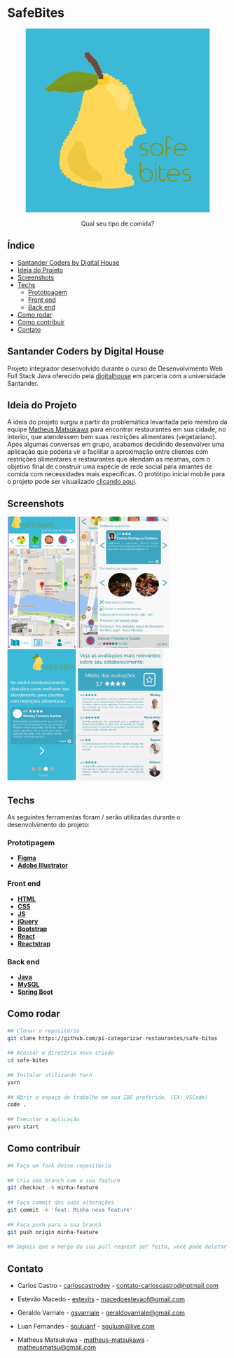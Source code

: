  # SafeBites
 
 <p align="center">
  <img width="420" src="./.gitassets/logo.png" alt="Logo Safe Bites"> 
  <p align="center">Qual seu tipo de comida?</p>
 </p>

## Índice

- [Santander Coders by Digital House](#santander-coders-by-digital-house)
- [Ideia do Projeto](#ideia-do-projeto)
- [Screenshots](#screenshots)
- [Techs](#techs)
  - [Prototipagem](#prototipagem)
  - [Front end](#front-end)
  - [Back end](#back-end)
- [Como rodar](#como-rodar)
- [Como contribuir](#como-contribuir)
- [Contato](#contato)

## Santander Coders by Digital House

Projeto integrador desenvolvido durante o curso de Desenvolvimento Web Full Stack Java oferecido pela [digitalhouse](https://www.digitalhouse.com/br/) em parceria com a universidade Santander.
<br>

## Ideia do Projeto

A ideia do projeto surgiu a partir da problemática levantada pelo membro da equipe [Matheus Matsukawa](https://github.com/matheus-matsukawa/) para encontrar restaurantes em sua cidade, no interior, que atendessem bem suas restrições alimentares (vegetariano). Após algumas conversas em grupo, acabamos decidindo desenvolver uma aplicação que poderia vir a facilitar a aproximação entre clientes com restrições alimentares e restaurantes que atendam as mesmas, com o objetivo final de construir uma espécie de rede social para amantes de comida com necessidades mais específicas. O protótipo inicial mobile para o projeto pode ser visualizado [clicando aqui](https://www.figma.com/file/GyB1k1kgx0pzk4KW9RQECQ/DH-Restaurante?node-id=129%3A1269).

## Screenshots

<p>
  <img height="300" src="./.gitassets/front-page.png" alt="Página inicial com mapa"> 
  <img height="300" src="./.gitassets/front-review.png" alt="Página inicial com overlay de detalhes do restaurante"> 
  <img height="300" src="./.gitassets/onboarding-review.png" alt="Slide de onboarding apresentando funcionalidade de review"> 
  <img height="300" src="./.gitassets/review-list.png" alt="Lista de reviews do restaurante"> 
<p>

## Techs

As seguintes ferramentas foram / serão utilizadas durante o desenvolvimento do projeto:

### Prototipagem

- **[Figma](https://www.figma.com/)**
- **[Adobe Illustrator](https://www.adobe.com/br/products/illustrator.html)**

### Front end

- **[HTML](https://developer.mozilla.org/pt-BR/docs/Web/HTML)**
- **[CSS](https://developer.mozilla.org/pt-BR/docs/Web/CSS)**
- **[JS](https://developer.mozilla.org/pt-BR/docs/Web/JavaScript)**
- **[jQuery](https://jquery.com/)**
- **[Bootstrap](https://getbootstrap.com/)**
- **[React](https://pt-br.reactjs.org/)**
- **[Reactstrap](https://reactstrap.github.io/)**


### Back end

- **[Java](https://www.java.com/pt_BR/)**
- **[MySQL](https://www.mysql.com/)**
- **[Spring Boot](https://spring.io/projects/spring-boot)**

## Como rodar

```bash
## Clonar o repositório
git clone https://github.com/pi-categorizar-restaurantes/safe-bites

## Acessar o diretório novo criado
cd safe-bites

## Instalar utilizando Yarn
yarn

## Abrir o espaço de trabalho em sua IDE preferida. (EX: VSCode)
code .

## Executar a aplicação
yarn start
```

## Como contribuir

```bash
## Faça um fork desse repositório

## Cria uma branch com a sua feature
git checkout -b minha-feature

## Faça commit das suas alterações
git commit -m 'feat: Minha nova feature'

## Faça push para a sua branch
git push origin minha-feature

## Depois que o merge da sua pull request ser feito, você pode deletar a sua branch.
```

## Contato

- Carlos Castro - [carloscastrodev](http://github.com/carloscastrodev/) - contato-carloscastro@hotmail.com
 
- Estevão Macedo - [estevits](https://github.com/estevits/) - macedoestevaof@gmail.com
 
- Geraldo Varriale - [gsvarriale](https://github.com/gsvarriale/) - geraldovarriale@gmail.com

- Luan Fernandes - [souluanf](https://github.com/souluanf) - souluan@live.com
 
- Matheus Matsukawa - [matheus-matsukawa](https://github.com/matheus-matsukawa/) - matheusmatsu@gmail.com
